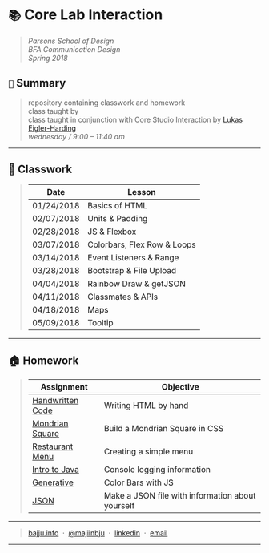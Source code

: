 # `📚` Core Lab Interaction
> *Parsons School of Design<br>
> BFA Communication Design<br>
> Spring 2018*
## `📖` Summary
> repository containing classwork and homework<br>
> class taught by <br>
> class taught in conjunction with Core Studio Interaction by [Lukas Eigler-Harding](https://github.com/leigler)<br>
> *wednesday / 9:00 – 11:40 am*
---
## 🚌 Classwork
> | Date  | Lesson |
> | ------------- | ------------- |
> | 01/24/2018 | Basics of HTML |
> | 02/07/2018 | Units & Padding |
> | 02/28/2018 | JS & Flexbox |
> | 03/07/2018 | Colorbars, Flex Row & Loops |
> | 03/14/2018 | Event Listeners & Range |
> | 03/28/2018 | Bootstrap & File Upload |
> | 04/04/2018 | Rainbow Draw & getJSON |
> | 04/11/2018 | Classmates & APIs |
> | 04/18/2018 | Maps |
> | 05/09/2018 | Tooltip |
---
## 🏠 Homework
> | Assignment  | Objective |
> | ------------- | ------------- |
> | [Handwritten Code](homework/handwritten-code/) | Writing HTML by hand |
> | [Mondrian Square](homework/mondrian/) | Build a Mondrian Square in CSS |
> | [Restaurant Menu](homework/menu/) | Creating a simple menu |
> | [Intro to Java](homework/java/) | Console logging information |
> | [Generative](homework/color-bars/) | Color Bars with JS |
> | [JSON](homework/json/) | Make a JSON file with information about yourself |
---
> [bajju.info](https://www.bajju.info) &nbsp;&middot;&nbsp;
> [@majiinbju](https://github.com/majiinbju) &nbsp;&middot;&nbsp;
> [linkedin](https://www.linkedin.com/in/vivek-bajaj-4a8035152/) &nbsp;&middot;&nbsp;
> [email](mailto:hi@vivekbajaj.design)
---
